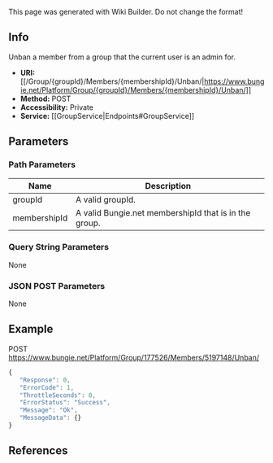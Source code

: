 <span class="wiki-builder">This page was generated with Wiki Builder. Do not change the format!</span>

## Info
Unban a member from a group that the current user is an admin for.
* **URI:** [[/Group/{groupId}/Members/{membershipId}/Unban/|https://www.bungie.net/Platform/Group/{groupId}/Members/{membershipId}/Unban/]]
* **Method:** POST
* **Accessibility:** Private
* **Service:** [[GroupService|Endpoints#GroupService]]

## Parameters
### Path Parameters
Name | Description
---- | -----------
groupId | A valid groupId.
membershipId | A valid Bungie.net membershipId that is in the group.

### Query String Parameters
None

### JSON POST Parameters
None

## Example
POST https://www.bungie.net/Platform/Group/177526/Members/5197148/Unban/
 ```javascript
{
    "Response": 0,
    "ErrorCode": 1,
    "ThrottleSeconds": 0,
    "ErrorStatus": "Success",
    "Message": "Ok",
    "MessageData": {}
}
```

## References
